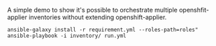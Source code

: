 A simple demo to show it's possible to orchestrate multiple openshfit-applier inventories without extending openshift-applier.

```
ansible-galaxy install -r requirement.yml --roles-path=roles"
ansible-playbook -i inventory/ run.yml
```
